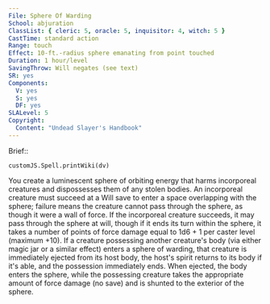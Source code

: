 ```yaml
---
File: Sphere Of Warding
School: abjuration
ClassList: { cleric: 5, oracle: 5, inquisitor: 4, witch: 5 }
CastTime: standard action
Range: touch
Effect: 10-ft.-radius sphere emanating from point touched
Duration: 1 hour/level
SavingThrow: Will negates (see text)
SR: yes
Components:
  V: yes
  S: yes
  DF: yes
SLALevel: 5
Copyright:
  Content: "Undead Slayer's Handbook"
---
```

Brief:: 

```dataviewjs
customJS.Spell.printWiki(dv)
```

You create a luminescent sphere of orbiting energy that harms incorporeal creatures and dispossesses them of any stolen bodies. An incorporeal creature must succeed at a Will save to enter a space overlapping with the sphere; failure means the creature cannot pass through the sphere, as though it were a wall of force. If the incorporeal creature succeeds, it may pass through the sphere at will, though if it ends its turn within the sphere, it takes a number of points of force damage equal to 1d6 + 1 per caster level (maximum +10).  If a creature possessing another creature's body (via either magic jar or a similar effect) enters a sphere of warding, that creature is immediately ejected from its host body, the host's spirit returns to its body if it's able, and the possession immediately ends. When ejected, the body enters the sphere, while the possessing creature takes the appropriate amount of force damage (no save) and is shunted to the exterior of the sphere.
